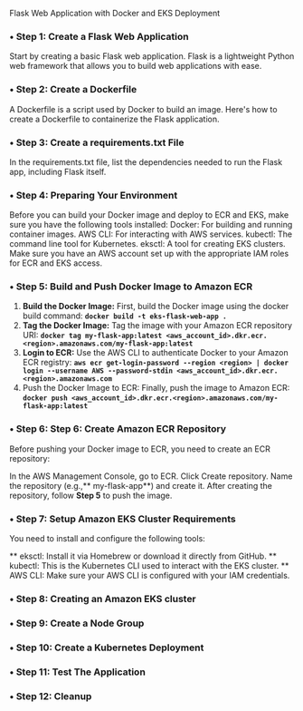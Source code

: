 Flask Web Application with Docker and EKS Deployment
### •	Step 1: Create a Flask Web Application
 Start by creating a basic Flask web application. Flask is a lightweight Python web framework that allows you to build web applications with ease.
### •	Step 2: Create a Dockerfile
A Dockerfile is a script used by Docker to build an image. Here's how to create a Dockerfile to containerize the Flask application.
### •	Step 3: Create a requirements.txt File
In the requirements.txt file, list the dependencies needed to run the Flask app, including Flask itself.
### •	Step 4: Preparing Your Environment
Before you can build your Docker image and deploy to ECR and EKS, make sure you have the following tools installed:
Docker: For building and running container images.
AWS CLI: For interacting with AWS services.
kubectl: The command line tool for Kubernetes.
eksctl: A tool for creating EKS clusters.
Make sure you have an AWS account set up with the appropriate IAM roles for ECR and EKS access.

### •	Step 5: Build and Push Docker Image to Amazon ECR
1. **Build the Docker Image:** First, build the Docker image using the docker build command:
**`docker build -t eks-flask-web-app .`**
2. **Tag the Docker Image:** Tag the image with your Amazon ECR repository URI:
**`docker tag my-flask-app:latest <aws_account_id>.dkr.ecr.<region>.amazonaws.com/my-flask-app:latest`**
3. **Login to ECR:** Use the AWS CLI to authenticate Docker to your Amazon ECR registry:
**`aws ecr get-login-password --region <region> | docker login --username AWS --password-stdin <aws_account_id>.dkr.ecr.<region>.amazonaws.com
`**
4. Push the Docker Image to ECR: Finally, push the image to Amazon ECR:
**` docker push <aws_account_id>.dkr.ecr.<region>.amazonaws.com/my-flask-app:latest `**

### •	Step 6: Step 6: Create Amazon ECR Repository
Before pushing your Docker image to ECR, you need to create an ECR repository:

In the AWS Management Console, go to ECR.
Click Create repository.
Name the repository (e.g.,** my-flask-app**) and create it.
After creating the repository, follow **Step 5** to push the image.

### •	Step 7: Setup Amazon EKS Cluster Requirements
You need to install and configure the following tools:

** eksctl: Install it via Homebrew or download it directly from GitHub.
** kubectl: This is the Kubernetes CLI used to interact with the EKS cluster.
** AWS CLI: Make sure your AWS CLI is configured with your IAM credentials.
### •	Step 8: Creating an Amazon EKS cluster
### •	Step 9: Create a Node Group
### •	Step 10: Create a Kubernetes Deployment
### •	Step 11: Test The Application
### •	Step 12: Cleanup

